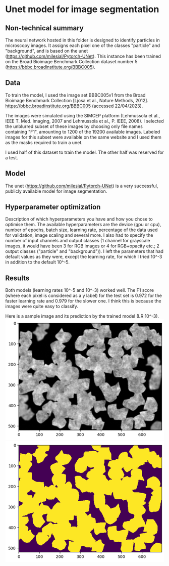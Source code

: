 # Unet model for image segmentation


## Non-technical summary
The neural network hosted in this folder is designed to identify particles in microscopy images. It assigns each pixel one of the classes "particle" and "background", and is based on the unet (https://github.com/milesial/Pytorch-UNet). This instance has been trained on the Broad Bioimage Benchmark Collection dataset number 5 (https://bbbc.broadinstitute.org/BBBC005).

## Data
To train the model, I used the image set BBBC005v1 from the Broad Bioimage Benchmark Collection [Ljosa et al., Nature Methods, 2012]. https://bbbc.broadinstitute.org/BBBC005 (accessed 22/04/2023).

The images were simulated using the SIMCEP platform (Lehmussola et al., IEEE T. Med. Imaging, 2007 and Lehmussola et al., P. IEEE, 2008). I selected the unblurred subset of these images by choosing only file names containing "F1", amounting to 1200 of the 19200 available images. Labeled images for this subset were available on the same website and I used them as the masks required to train a unet.

I used half of this dataset to train the model. The other half was reserved for a test.

## Model
The unet (https://github.com/milesial/Pytorch-UNet) is a very successful, publicly available model for image segmentation.

## Hyperparameter optimization
Description of which hyperparameters you have and how you chose to optimise them.
The available hyperparameters are the device (gpu or cpu), number of epochs, batch size, learning rate, percentage of the data used for validation, image scaling and several more. I also had to specify the number of input channels and output classes (1 channel for grayscale images, it would have been 3 for RGB images or 4 for RGB+opacity etc.; 2 output classes ("particle" and "background")). I left the parameters that had default values as they were, except the learning rate, for which I tried 10^-3 in addition to the default 10^-5.

## Results
Both models (learning rates 10^-5 and 10^-3) worked well. The F1 score (where each pixel is considered as a y label) for the test set is 0.972 for the faster learning rate and 0.979 for the slower one. I think this is because the images were quite easy to classify.

Here is a sample image and its prediction by the trained model (LR 10^-3).
![Screenshot](last_image.png)
![Screenshot](last_prediction.png)
